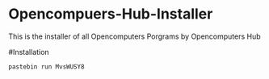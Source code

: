 # Opencompuers-Hub-Installer
This is the installer of all Opencomputers Porgrams by Opencomputers Hub

#Installation
<pre><code>pastebin run MvsWUSY8
